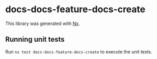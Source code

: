 # docs-docs-feature-docs-create

This library was generated with [Nx](https://nx.dev).

## Running unit tests

Run `nx test docs-docs-feature-docs-create` to execute the unit tests.
